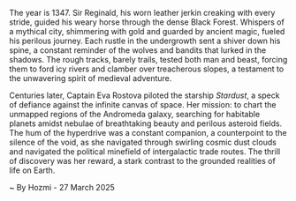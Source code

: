 
The year is 1347.  Sir Reginald, his worn leather jerkin creaking with every stride, guided his weary horse through the dense Black Forest.  Whispers of a mythical city, shimmering with gold and guarded by ancient magic, fueled his perilous journey.  Each rustle in the undergrowth sent a shiver down his spine, a constant reminder of the wolves and bandits that lurked in the shadows. The rough tracks, barely trails, tested both man and beast, forcing them to ford icy rivers and clamber over treacherous slopes, a testament to the unwavering spirit of medieval adventure.


Centuries later, Captain Eva Rostova piloted the starship *Stardust*, a speck of defiance against the infinite canvas of space.  Her mission: to chart the unmapped regions of the Andromeda galaxy, searching for habitable planets amidst nebulae of breathtaking beauty and perilous asteroid fields.  The hum of the hyperdrive was a constant companion, a counterpoint to the silence of the void, as she navigated through swirling cosmic dust clouds and navigated the political minefield of intergalactic trade routes. The thrill of discovery was her reward, a stark contrast to the grounded realities of life on Earth.

~ By Hozmi - 27 March 2025
